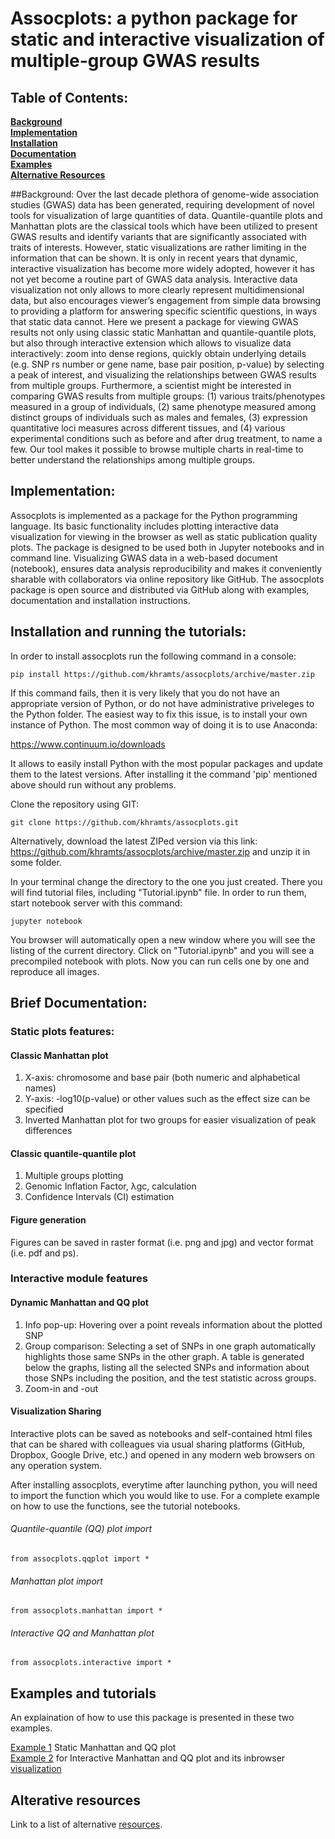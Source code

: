 # Assocplots: a python package for static and interactive visualization of multiple-group GWAS results

## Table of Contents:
**[Background](#background)**  
**[Implementation](#implementation)**  
**[Installation](#installation)**  
**[Documentation](#documentation)**  
**[Examples](#examples-and-tutorials)**  
**[Alternative Resources](#alterative-resources)**  


##Background:
Over the last decade plethora of genome-wide association studies (GWAS) data has been generated, requiring development of novel tools for visualization of large quantities of data. Quantile-quantile plots and Manhattan plots are the classical tools which have been utilized to present GWAS results and identify variants that are significantly associated with traits of interests. However, static visualizations are rather limiting in the information that can be shown. It is only in recent years that dynamic, interactive visualization has become more widely adopted, however it has not yet become a routine part of GWAS data analysis. Interactive data visualization not only allows to more clearly represent multidimensional data, but also encourages viewer’s engagement from simple data browsing to providing a platform for answering specific scientific questions, in ways that static data cannot. Here we present a package for viewing GWAS results not only using classic static Manhattan and quantile-quantile plots, but also through interactive extension which allows to visualize data interactively: zoom into dense regions, quickly obtain underlying details (e.g. SNP rs number or gene name, base pair position, p-value) by selecting a peak of interest, and visualizing the relationships between GWAS results from multiple groups. Furthermore, a scientist might be interested in comparing GWAS results from multiple groups: (1) various traits/phenotypes measured in a group of individuals, (2) same phenotype measured among distinct groups of individuals such as males and females, (3) expression quantitative loci measures across different tissues, and (4) various experimental conditions such as before and after drug treatment, to name a few. Our tool makes it possible to browse multiple charts in real-time to better understand the relationships among multiple groups.

## Implementation: 
Assocplots is implemented as a package for the Python programming language. Its basic functionality includes plotting interactive data visualization for viewing in the browser as well as static publication quality plots. The package is designed to be used both in Jupyter notebooks and in command line. Visualizing GWAS data in a web-based document (notebook), ensures data analysis reproducibility and makes it conveniently sharable with collaborators via online repository like GitHub. The assocplots package is open source and distributed via GitHub along with examples, documentation and installation instructions.

## Installation and running the tutorials:
In order to install assocplots run the following command in a console:
```
pip install https://github.com/khramts/assocplots/archive/master.zip
```

If this command fails, then it is very likely that you do not have an appropriate version of Python, or do not have administrative priveleges to the Python folder. The easiest way to fix this issue, is to install your own instance of Python. The most common way of doing it is to use Anaconda:

https://www.continuum.io/downloads

It allows to easily install Python with the most popular packages and update them to the latest versions. After installing it the command 'pip' mentioned above should run without any problems.

Clone the repository using GIT:
```
git clone https://github.com/khramts/assocplots.git
```
Alternatively, download the latest ZIPed version via this link:
https://github.com/khramts/assocplots/archive/master.zip
and unzip it in some folder.

In your terminal change the directory to the one you just created. There you will find tutorial files, including "Tutorial.ipynb" file. In order to run them, start notebook server with this command:
```
jupyter notebook
```
You browser will automatically open a new window where you will see the listing of the current directory. Click on "Tutorial.ipynb" and you will see a precompiled notebook with plots. Now you can run cells one by one and reproduce all images.


## Brief Documentation:

### Static plots features:

#### Classic Manhattan plot
1. X-axis: chromosome and base pair (both numeric and alphabetical names) 
2. Y-axis:  -log10(p-value) or other values such as the effect size can be specified
3. Inverted Manhattan plot for two groups for easier visualization of peak differences  

#### Classic quantile-quantile plot
1. Multiple groups plotting
2. Genomic Inflation Factor, λgc, calculation
3. Confidence Intervals (CI) estimation

#### Figure generation  
Figures can be saved in raster format (i.e. png and jpg) and vector format (i.e. pdf and ps).

### Interactive module features

#### Dynamic Manhattan and QQ plot 
1. Info pop-up: Hovering over a point reveals information about the plotted SNP
2. Group comparison: Selecting a set of SNPs in one graph automatically highlights those same SNPs in the other graph. A table is generated below the graphs, listing all the selected SNPs and information about those SNPs including the position, and the test statistic across groups. 
3. Zoom-in and -out

#### Visualization Sharing
Interactive plots can be saved as notebooks and self-contained html files that can be shared with colleagues via usual sharing platforms (GitHub, Dropbox, Google Drive, etc.) and opened in any modern web browsers on any operation system.


After installing assocplots, everytime after launching python, you will need to import the function which you would like to use. For a complete example on how to use the functions, see the tutorial notebooks.   

###### Quantile-quantile (QQ) plot import
```
from assocplots.qqplot import *
```
###### Manhattan plot import 
```
from assocplots.manhattan import *
```
###### Interactive QQ and Manhattan plot
```
from assocplots.interactive import *
```

## Examples and tutorials
An explaination of how to use this package is presented in these two examples.

[Example 1](https://github.com/khramts/assocplots/blob/master/Tutorial.ipynb) Static Manhattan and QQ plot   
[Example 2](https://github.com/khramts/assocplots/blob/master/Tutorial_interactive_plots.ipynb) for Interactive Manhattan and QQ plot and its inbrowser [visualization](http://khramts.github.io/output.html)

## Alterative resources
Link to a list of alternative [resources](https://github.com/khramts/assocplots/blob/master/Alternative_tools.md).

